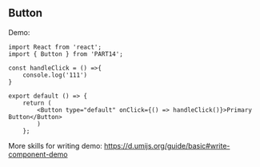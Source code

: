 
## Button

Demo:

```tsx
import React from 'react';
import { Button } from 'PART14';

const handleClick = () =>{
    console.log('111')
}

export default () => {
    return (
        <Button type="default" onClick={() => handleClick()}>Primary Button</Button>
        )
    };
```

More skills for writing demo: https://d.umijs.org/guide/basic#write-component-demo
